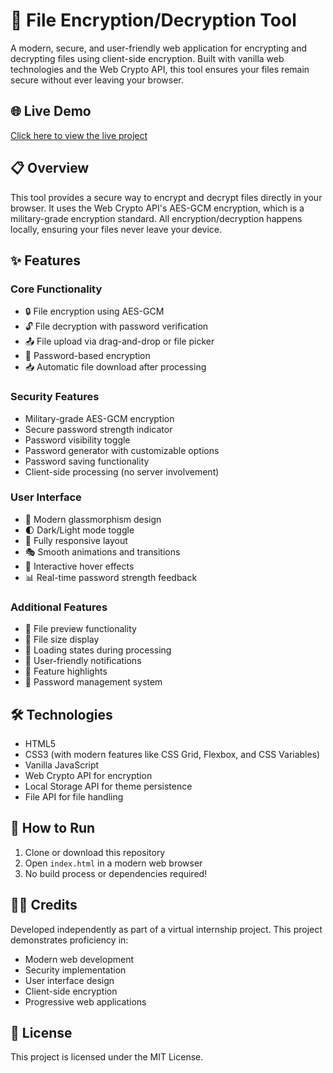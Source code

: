 # 🔐 File Encryption/Decryption Tool

A modern, secure, and user-friendly web application for encrypting and decrypting files using client-side encryption. Built with vanilla web technologies and the Web Crypto API, this tool ensures your files remain secure without ever leaving your browser.

## 🌐 Live Demo

[Click here to view the live project](https://file-encryption-decryption-tool-project-for-micro-it.vercel.app/)


## 📋 Overview

This tool provides a secure way to encrypt and decrypt files directly in your browser. It uses the Web Crypto API's AES-GCM encryption, which is a military-grade encryption standard. All encryption/decryption happens locally, ensuring your files never leave your device.

## ✨ Features

### Core Functionality
- 🔒 File encryption using AES-GCM
- 🔓 File decryption with password verification
- 📤 File upload via drag-and-drop or file picker
- 🔑 Password-based encryption
- 📥 Automatic file download after processing

### Security Features
- Military-grade AES-GCM encryption
- Secure password strength indicator
- Password visibility toggle
- Password generator with customizable options
- Password saving functionality
- Client-side processing (no server involvement)

### User Interface
- 🎨 Modern glassmorphism design
- 🌓 Dark/Light mode toggle
- 📱 Fully responsive layout
- 🎭 Smooth animations and transitions
- 💫 Interactive hover effects
- 📊 Real-time password strength feedback

### Additional Features
- 📂 File preview functionality
- 📏 File size display
- 🔄 Loading states during processing
- 💬 User-friendly notifications
- 🎯 Feature highlights
- 📝 Password management system

## 🛠️ Technologies

- HTML5
- CSS3 (with modern features like CSS Grid, Flexbox, and CSS Variables)
- Vanilla JavaScript
- Web Crypto API for encryption
- Local Storage API for theme persistence
- File API for file handling

## 🚀 How to Run

1. Clone or download this repository
2. Open `index.html` in a modern web browser
3. No build process or dependencies required!

## 👨‍💻 Credits

Developed independently as part of a virtual internship project. This project demonstrates proficiency in:
- Modern web development
- Security implementation
- User interface design
- Client-side encryption
- Progressive web applications

## 📄 License

This project is licensed under the MIT License.

```
